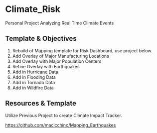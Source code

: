 # Climate_Risk
Personal Project Analyzing Real Time Climate Events

## Template & Objectives

1. Rebuild of Mapping template for Risk Dashboard, use project below.
2. Add Overlay of Major Manufacturing Locations
3. Add Overlay with Major Population Centers 
4. Refine Overlay with Earthquakes
5. Add in Hurricane Data
6. Add in Flooding Data
7. Add in Tornado Data 
8. Add in Wildfire Data


## Resources & Template

Utilize Previous Project to create Climate Impact Tracker. 

https://github.com/macicchino/Mapping_Earthquakes
